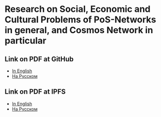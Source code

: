 # Research on Social, Economic and Cultural Problems of PoS-Networks in general, and Cosmos Network in particular

## Link on PDF at GitHub
- [In English](https://github.com/Antropocosmist/research/blob/main/Research_on_PoS_Network.pdf)
- [На Русском](https://github.com/Antropocosmist/research/blob/main/Research_on_PoS_Network_ru.pdf)

## Link on PDF at IPFS
- [In English](https://cyb.ai/ipfs/QmYTgj7uGNMcSYbLY8ue2WXD1htDydJDwJqeAjrksTAxbF)
- [На Русском](https://cyb.ai/ipfs/QmcrhVZFonCbk4dHVQ6AVsdr9F9QkbyYMVApoeQAwVEJ5Q)
